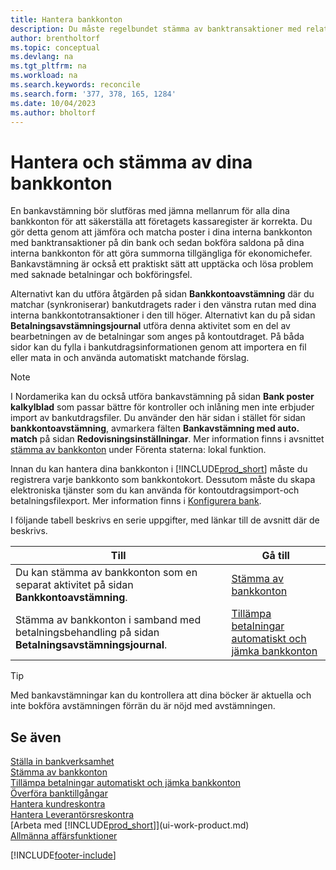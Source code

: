 ```yaml
---
title: Hantera bankkonton
description: Du måste regelbundet stämma av banktransaktioner med relaterade banktransaktioner i dina bankkonton.
author: brentholtorf
ms.topic: conceptual
ms.devlang: na
ms.tgt_pltfrm: na
ms.workload: na
ms.search.keywords: reconcile
ms.search.form: '377, 378, 165, 1284'
ms.date: 10/04/2023
ms.author: bholtorf
---
```

# Hantera och stämma av dina bankkonton

En bankavstämning bör slutföras med jämna mellanrum för alla dina bankkonton för att säkerställa att företagets kassaregister är korrekta. Du gör detta genom att jämföra och matcha poster i dina interna bankkonton med banktransaktioner på din bank och sedan bokföra saldona på dina interna bankkonton för att göra summorna tillgängliga för ekonomichefer. Bankavstämning är också ett praktiskt sätt att upptäcka och lösa problem med saknade betalningar och bokföringsfel.

Alternativt kan du utföra åtgärden på sidan **Bankkontoavstämning** där du matchar (synkroniserar) bankutdragets rader i den vänstra rutan med dina interna bankkontotransaktioner i den till höger. Alternativt kan du på sidan **Betalningsavstämningsjournal** utföra denna aktivitet som en del av bearbetningen av de betalningar som anges på kontoutdraget. På båda sidor kan du fylla i bankutdragsinformationen genom att importera en fil eller mata in och använda automatiskt matchande förslag.

> [!NOTE]  
> I Nordamerika kan du också utföra bankavstämning på sidan **Bank poster kalkylblad** som passar bättre för kontroller och inlåning men inte erbjuder import av bankutdragsfiler. Du använder den här sidan i stället för sidan **bankkontoavstämning**, avmarkera fälten **Bankavstämning med auto. match** på sidan **Redovisningsinställningar**. Mer information finns i avsnittet [stämma av bankkonton](LocalFunctionality/UnitedStates/how-to-reconcile-bank-accounts.md) under Förenta staterna: lokal funktion.

Innan du kan hantera dina bankkonton i [!INCLUDE[prod_short](includes/prod_short.md)] måste du registrera varje bankkonto som bankkontokort. Dessutom måste du skapa elektroniska tjänster som du kan använda för kontoutdragsimport-och betalningsfilexport. Mer information finns i [Konfigurera bank](bank-setup-banking.md).

I följande tabell beskrivs en serie uppgifter, med länkar till de avsnitt där de beskrivs.

| Till | Gå till |
| --- | --- |
| Du kan stämma av bankkonton som en separat aktivitet på sidan **Bankkontoavstämning**. |[Stämma av bankkonton](bank-how-reconcile-bank-accounts-separately.md) |
| Stämma av bankkonton i samband med betalningsbehandling på sidan **Betalningsavstämningsjournal**. |[Tillämpa betalningar automatiskt och jämka bankkonton](receivables-apply-payments-auto-reconcile-bank-accounts.md) |

> [!TIP]
> Med bankavstämningar kan du kontrollera att dina böcker är aktuella och inte bokföra avstämningen förrän du är nöjd med avstämningen.

## Se även

[Ställa in bankverksamhet](bank-setup-banking.md)  
[Stämma av bankkonton](bank-how-reconcile-bank-accounts-separately.md)  
[Tillämpa betalningar automatiskt och jämka bankkonton](receivables-apply-payments-auto-reconcile-bank-accounts.md)  
[Överföra banktillgångar](bank-how-transfer-bank-funds.md)  
[Hantera kundreskontra](receivables-manage-receivables.md)  
[Hantera Leverantörsreskontra](payables-manage-payables.md)  
[Arbeta med [!INCLUDE[prod_short](includes/prod_short.md)]](ui-work-product.md)  
[Allmänna affärsfunktioner](ui-across-business-areas.md)


[!INCLUDE[footer-include](includes/footer-banner.md)]
